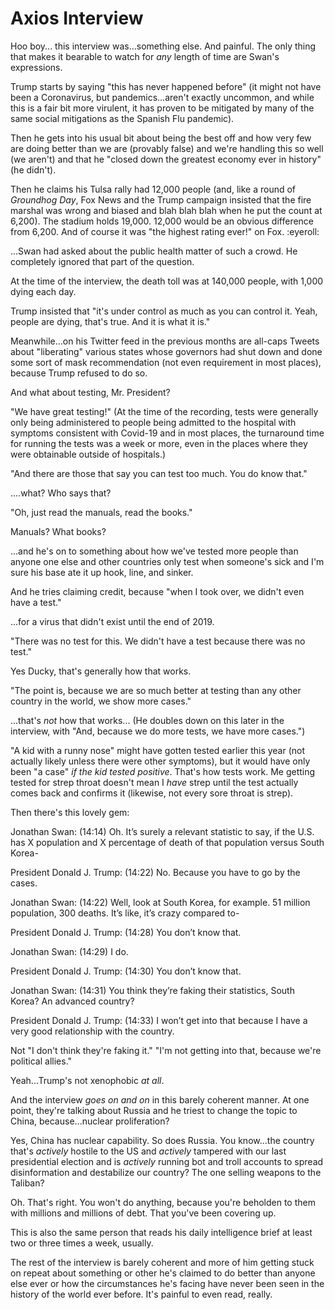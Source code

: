 # Axios Interview

Hoo boy... this interview was...something else. And painful. The only thing that makes it bearable to watch for _any_ length of time are Swan's expressions.

Trump starts by saying "this has never happened before" (it might not have been a Coronavirus, but pandemics...aren't exactly uncommon, and while this is a fair bit more virulent, it has proven to be mitigated by many of the same social mitigations as the Spanish Flu pandemic).

Then he gets into his usual bit about being the best off and how very few are doing better than we are (provably false) and we're handling this so well (we aren't) and that he "closed down the greatest economy ever in history" (he didn't).

Then he claims his Tulsa rally had 12,000 people (and, like a round of _Groundhog Day_, Fox News and the Trump campaign insisted that the fire marshal was wrong and biased and blah blah blah when he put the count at 6,200). The stadium holds 19,000. 12,000 would be an obvious difference from 6,200. And of course it was "the highest rating ever!" on Fox. :eyeroll:

...Swan had asked about the public health matter of such a crowd. He completely ignored that part of the question.

At the time of the interview, the death toll was at 140,000 people, with 1,000 dying each day.

Trump insisted that "it's under control as much as you can control it. Yeah, people are dying, that's true. And it is what it is."

Meanwhile...on his Twitter feed in the previous months are all-caps Tweets about "liberating" various states whose governors had shut down and done some sort of mask recommendation (not even requirement in most places), because Trump refused to do so.

And what about testing, Mr. President?

"We have great testing!" (At the time of the recording, tests were generally only being administered to people being admitted to the hospital with symptoms consistent with Covid-19 and in most places, the turnaround time for running the tests was a week or more, even in the places where they were obtainable outside of hospitals.)

"And there are those that say you can test too much. You do know that."

....what? Who says that?

"Oh, just read the manuals, read the books."

Manuals? What books?

...and he's on to something about how we've tested more people than anyone one else and other countries only test when someone's sick and I'm sure his base ate it up hook, line, and sinker.

And he tries claiming credit, because "when I took over, we didn't even have a test."

...for a virus that didn't exist until the end of 2019.

"There was no test for this. We didn't have a test because there was no test."

Yes Ducky, that's generally how that works.

"The point is, because we are so much better at testing than any other country in the world, we show more cases."

...that's _not_ how that works... (He doubles down on this later in the interview, with "And, because we do more tests, we have more cases.")

"A kid with a runny nose" might have gotten tested earlier this year (not actually likely unless there were other symptoms), but it would have only been "a case" _if the kid tested positive_. That's how tests work. Me getting tested for strep throat doesn't mean I _have_ strep until the test actually comes back and confirms it (likewise, not every sore throat is strep).

Then there's this lovely gem:

Jonathan Swan: (14:14)
Oh. It’s surely a relevant statistic to say, if the U.S. has X population and X percentage of death of that population versus South Korea-

President Donald J. Trump: (14:22)
No. Because you have to go by the cases.

Jonathan Swan: (14:22)
Well, look at South Korea, for example. 51 million population, 300 deaths. It’s like, it’s crazy compared to-

President Donald J. Trump: (14:28)
You don’t know that.

Jonathan Swan: (14:29)
I do.

President Donald J. Trump: (14:30)
You don’t know that.

Jonathan Swan: (14:31)
You think they’re faking their statistics, South Korea? An advanced country?

President Donald J. Trump: (14:33)
I won’t get into that because I have a very good relationship with the country.

Not "I don't think they're faking it." "I'm not getting into that, because we're political allies."

Yeah...Trump's not xenophobic _at all_.

And the interview _goes on and on_ in this barely coherent manner. At one point, they're talking about Russia and he triest to change the topic to China, because...nuclear proliferation?

Yes, China has nuclear capability. So does Russia. You know...the country that's _actively_ hostile to the US and _actively_ tampered with our last presidential election and is _actively_ running bot and troll accounts to spread disinformation and destabilize our country? The one selling weapons to the Taliban?

Oh. That's right. You won't do anything, because you're beholden to them with millions and millions of debt. That you've been covering up.

This is also the same person that reads his daily intelligence brief at least two or three times a week, usually.

The rest of the interview is barely coherent and more of him getting stuck on repeat about something or other he's claimed to do better than anyone else ever or how the circumstances he's facing have never been seen in the history of the world ever before. It's painful to even read, really.